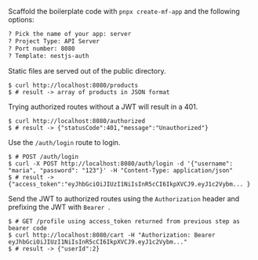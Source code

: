 Scaffold the boilerplate code with `pnpx create-mf-app` and the following options:

```bash
? Pick the name of your app: server
? Project Type: API Server
? Port number: 8080
? Template: nestjs-auth
```

Static files are served out of the public directory.

```
$ curl http://localhost:8080/products
$ # result -> array of products in JSON format
```

Trying authorized routes without a JWT will result in a 401.

```
$ curl http://localhost:8080/authorized
$ # result -> {"statusCode":401,"message":"Unauthorized"}
```

Use the `/auth/login` route to login.

```
$ # POST /auth/login
$ curl -X POST http://localhost:8080/auth/login -d '{"username": "maria", "password": "123"}' -H "Content-Type: application/json"
$ # result -> {"access_token":"eyJhbGciOiJIUzI1NiIsInR5cCI6IkpXVCJ9.eyJ1c2Vybm... }
```

Send the JWT to authorized routes using the `Authorization` header and prefixing the JWT with `Bearer `.

```
$ # GET /profile using access_token returned from previous step as bearer code
$ curl http://localhost:8080/cart -H "Authorization: Bearer eyJhbGciOiJIUzI1NiIsInR5cCI6IkpXVCJ9.eyJ1c2Vybm..."
$ # result -> {"userId":2}
```
